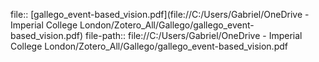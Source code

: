 file:: [gallego_event-based_vision.pdf](file://C:/Users/Gabriel/OneDrive - Imperial College London/Zotero_All/Gallego/gallego_event-based_vision.pdf)
file-path:: file://C:/Users/Gabriel/OneDrive - Imperial College London/Zotero_All/Gallego/gallego_event-based_vision.pdf
